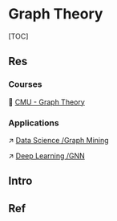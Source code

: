 # Graph Theory

[TOC]

## Res
### Courses
🏫 [CMU - Graph Theory](https://www.math.cmu.edu/~af1p/Teaching/GT/)


### Applications
↗ [Data Science /Graph Mining](../../../../Data%20Science/⛏️%20Data%20Mining/Graph%20Mining/Graph%20Mining.md)

↗ [Deep Learning /GNN](../../../Artificial%20Intelligence/🗝️%20AI_Core/🥽%20Deep%20Learning%20(Neural%20Network%20Models)/🕸️%20GNN%20(Graph%20Neural%20Network)/GNN.md)



## Intro


## Ref
